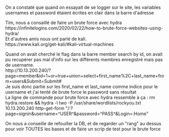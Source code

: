 <p>
On a constaté que quand on essayait de se logger sur le site, les variables usernames et password étaient écrites en clair dans la barre d'adresse
</p>
<p>Tim, nous a consaillé de faire un brute force avec hydra<br>
https://infinitelogins.com/2020/02/22/how-to-brute-force-websites-using-hydra/<br>
Et d'autres amis nous ont parlé de kali.<br>
https://www.kali.org/get-kali/#kali-virtual-machines<br>
</p>
<p>Quand on avait cherché le flag dans la barre member search by id, on avait pu recupérer pas mal d'info sur les différents membres enregistré mais pas de username.<br>
http://10.13.200.240/?page=member&id=1+or+true+union+select+first_name%2C+last_name+from+users&Submit=Submit#<br>
Je suis donc partie sur les first_name et last_name comme indice pour le username et j'ai tenté de brute force le password sans résultat<br>
La ligne de commande pour brute force avec hydra ressemble à ça : rm hydra.restore && hydra -l two -P /usr/share/wordlists/rockyou.txt 10.13.200.240 http-get-form "/:?page=signin&username=^USER^&password=^PASS^&Login=:Home"<br>
</p>
<p>On nous a conseille de refouiller la DB, et de regarder un "rang" au dessus pour voir TOUTES les bases et de faire un scrip de test pour le brute force</p>